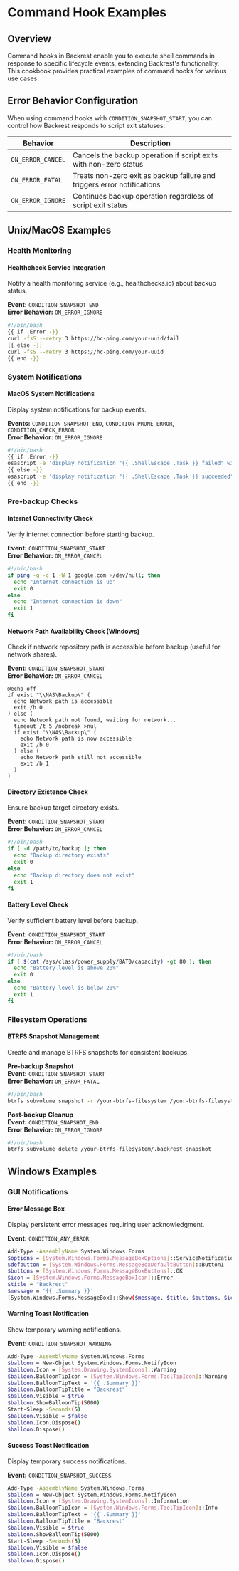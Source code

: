# Command Hook Examples

## Overview

Command hooks in Backrest enable you to execute shell commands in response to specific lifecycle events, extending Backrest's functionality. This cookbook provides practical examples of command hooks for various use cases.

## Error Behavior Configuration

When using command hooks with `CONDITION_SNAPSHOT_START`, you can control how Backrest responds to script exit statuses:

| Behavior          | Description                                                             |
| ----------------- | ----------------------------------------------------------------------- |
| `ON_ERROR_CANCEL` | Cancels the backup operation if script exits with non-zero status       |
| `ON_ERROR_FATAL`  | Treats non-zero exit as backup failure and triggers error notifications |
| `ON_ERROR_IGNORE` | Continues backup operation regardless of script exit status             |

## Unix/MacOS Examples

### Health Monitoring

#### Healthcheck Service Integration
Notify a health monitoring service (e.g., healthchecks.io) about backup status.

**Event:** `CONDITION_SNAPSHOT_END`  
**Error Behavior:** `ON_ERROR_IGNORE`

```bash
#!/bin/bash
{{ if .Error -}}
curl -fsS --retry 3 https://hc-ping.com/your-uuid/fail
{{ else -}}
curl -fsS --retry 3 https://hc-ping.com/your-uuid
{{ end -}}
```

### System Notifications

#### MacOS System Notifications
Display system notifications for backup events.

**Events:** `CONDITION_SNAPSHOT_END`, `CONDITION_PRUNE_ERROR`, `CONDITION_CHECK_ERROR`  
**Error Behavior:** `ON_ERROR_IGNORE`

```bash
#!/bin/bash
{{ if .Error -}}
osascript -e 'display notification "{{ .ShellEscape .Task }} failed" with title "Backrest"'
{{ else -}}
osascript -e 'display notification "{{ .ShellEscape .Task }} succeeded" with title "Backrest"'
{{ end -}}
```

### Pre-backup Checks

#### Internet Connectivity Check
Verify internet connection before starting backup.

**Event:** `CONDITION_SNAPSHOT_START`  
**Error Behavior:** `ON_ERROR_CANCEL`

```bash
#!/bin/bash
if ping -q -c 1 -W 1 google.com >/dev/null; then
  echo "Internet connection is up"
  exit 0
else
  echo "Internet connection is down"
  exit 1
fi
```

#### Network Path Availability Check (Windows)
Check if network repository path is accessible before backup (useful for network shares).

**Event:** `CONDITION_SNAPSHOT_START`  
**Error Behavior:** `ON_ERROR_CANCEL`

```batch
@echo off
if exist "\\NAS\Backup\" (
  echo Network path is accessible
  exit /b 0
) else (
  echo Network path not found, waiting for network...
  timeout /t 5 /nobreak >nul
  if exist "\\NAS\Backup\" (
    echo Network path is now accessible
    exit /b 0
  ) else (
    echo Network path still not accessible
    exit /b 1
  )
)
```

#### Directory Existence Check
Ensure backup target directory exists.

**Event:** `CONDITION_SNAPSHOT_START`  
**Error Behavior:** `ON_ERROR_CANCEL`

```bash
#!/bin/bash
if [ -d /path/to/backup ]; then
  echo "Backup directory exists"
  exit 0
else
  echo "Backup directory does not exist"
  exit 1
fi
```

#### Battery Level Check
Verify sufficient battery level before backup.

**Event:** `CONDITION_SNAPSHOT_START`  
**Error Behavior:** `ON_ERROR_CANCEL`

```bash
#!/bin/bash
if [ $(cat /sys/class/power_supply/BAT0/capacity) -gt 80 ]; then
  echo "Battery level is above 20%"
  exit 0
else
  echo "Battery level is below 20%"
  exit 1
fi
```

### Filesystem Operations

#### BTRFS Snapshot Management
Create and manage BTRFS snapshots for consistent backups.

**Pre-backup Snapshot**  
**Event:** `CONDITION_SNAPSHOT_START`  
**Error Behavior:** `ON_ERROR_FATAL`

```bash
#!/bin/bash
btrfs subvolume snapshot -r /your-btrfs-filesystem /your-btrfs-filesystem/.backrest-snapshot
```

**Post-backup Cleanup**  
**Event:** `CONDITION_SNAPSHOT_END`  
**Error Behavior:** `ON_ERROR_IGNORE`

```bash
#!/bin/bash
btrfs subvolume delete /your-btrfs-filesystem/.backrest-snapshot
```

## Windows Examples

### GUI Notifications

#### Error Message Box
Display persistent error messages requiring user acknowledgment.

**Event:** `CONDITION_ANY_ERROR`

```sh
Add-Type -AssemblyName System.Windows.Forms
$options = [System.Windows.Forms.MessageBoxOptions]::ServiceNotification
$defbutton = [System.Windows.Forms.MessageBoxDefaultButton]::Button1
$buttons = [System.Windows.Forms.MessageBoxButtons]::OK
$icon = [System.Windows.Forms.MessageBoxIcon]::Error
$title = "Backrest"
$message = '{{ .Summary }}'
[System.Windows.Forms.MessageBox]::Show($message, $title, $buttons, $icon, $defbutton, $options)
```

#### Warning Toast Notification
Show temporary warning notifications.

**Event:** `CONDITION_SNAPSHOT_WARNING`

```sh
Add-Type -AssemblyName System.Windows.Forms
$balloon = New-Object System.Windows.Forms.NotifyIcon
$balloon.Icon = [System.Drawing.SystemIcons]::Warning
$balloon.BalloonTipIcon = [System.Windows.Forms.ToolTipIcon]::Warning
$balloon.BalloonTipText = '{{ .Summary }}'
$balloon.BalloonTipTitle = "Backrest"
$balloon.Visible = $true
$balloon.ShowBalloonTip(5000)
Start-Sleep -Seconds(5)
$balloon.Visible = $false
$balloon.Icon.Dispose()
$balloon.Dispose()
```

#### Success Toast Notification
Display temporary success notifications.

**Event:** `CONDITION_SNAPSHOT_SUCCESS`

```sh
Add-Type -AssemblyName System.Windows.Forms
$balloon = New-Object System.Windows.Forms.NotifyIcon
$balloon.Icon = [System.Drawing.SystemIcons]::Information
$balloon.BalloonTipIcon = [System.Windows.Forms.ToolTipIcon]::Info
$balloon.BalloonTipText = '{{ .Summary }}'
$balloon.BalloonTipTitle = "Backrest"
$balloon.Visible = $true
$balloon.ShowBalloonTip(5000)
Start-Sleep -Seconds(5)
$balloon.Visible = $false
$balloon.Icon.Dispose()
$balloon.Dispose()
```
